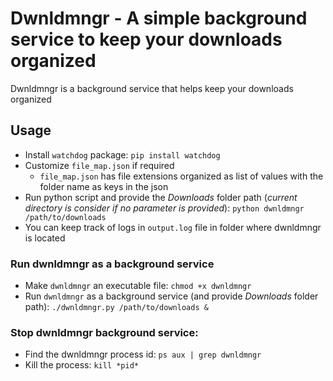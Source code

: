 # Dwnldmngr - A simple background service to keep your downloads organized
Dwnldmngr is a background service that helps keep your downloads organized 

## Usage
- Install `watchdog` package: `pip install watchdog`
- Customize `file_map.json` if required
  - `file_map.json` has file extensions organized as list of values with the folder name as keys in the json
- Run python script and provide the *Downloads* folder path (*current directory is consider if no parameter is provided*): `python dwnldmngr /path/to/downloads`
- You can keep track of logs in `output.log` file in folder where dwnldmngr is located

### Run dwnldmngr as a background service
- Make `dwnldmngr` an executable file: `chmod +x dwnldmngr`
- Run `dwnldmngr` as a background service (and provide *Downloads* folder path):  `./dwnldmngr.py /path/to/downloads &`

### Stop dwnldmngr background service:
- Find the dwnldmngr process id: `ps aux | grep dwnldmngr`
- Kill the process: `kill *pid*`